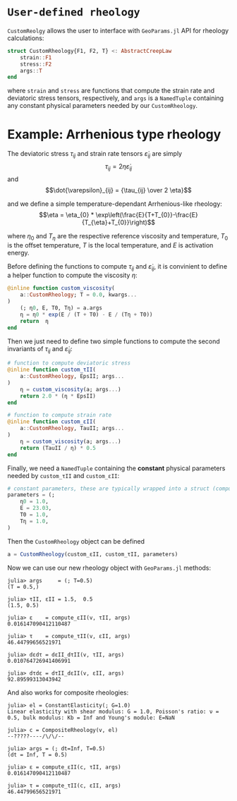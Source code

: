 # `User-defined rheology`

`CustomReolgy` allows the user to interface with `GeoParams.jl` API for rheology calculations: 

```julia
struct CustomRheology{F1, F2, T} <: AbstractCreepLaw
    strain::F1
    stress::F2
    args::T
end
```

where `strain` and `stress` are functions that compute the strain rate and deviatoric stress tensors, respectively, and `args` is a `NamedTuple` containing any constant physical parameters needed by our `CustomRheology`. 

# Example: Arrhenious type rheology
The deviatoric stress $\tau_{ij}$ and strain rate tensors $\dot{\varepsilon}_{ij}$ are simply
    $$\tau_{ij} = 2 \eta \dot{\varepsilon}_{ij}$$
and
    $$\dot{\varepsilon}_{ij}  = {\tau_{ij}  \over 2 \eta}$$

and we define a simple temperature-dependant Arrhenious-like rheology:
    $$\eta = \eta_{0} * \exp\left(\frac{E}{T+T_{0}}-\frac{E}{T_{\eta}+T_{0}}\right)$$

where $\eta_0$ and $T_{\eta}$ are the respective reference viscosity and temperature, $T_0$ is the offset temperature, $T$ is the local temperature, and $E$ is activation energy. 

Before defining the functions to compute $\tau_{ij}$ and $\dot{\varepsilon}_{ij}$, it is convinient to define a helper function to compute the viscosity $\eta$:
```julia
@inline function custom_viscosity(
    a::CustomRheology; T = 0.0, kwargs...
)
    (; η0, E, T0, Tη) = a.args
    η = η0 * exp(E / (T + T0) - E / (Tη + T0))
    return  η
end
```
Then we just need to define two simple functions to compute the second invariants of $\tau_{ij}$ and $\dot{\varepsilon}_{ij}$:

```julia
# function to compute deviatoric stress
@inline function custom_τII(
    a::CustomRheology, EpsII; args...
)
    η = custom_viscosity(a; args...)
    return 2.0 * (η * EpsII)
end

# function to compute strain rate
@inline function custom_εII(
    a::CustomRheology, TauII; args...
)
    η = custom_viscosity(a; args...)
    return (TauII / η) * 0.5
end
```

Finally, we need a `NamedTuple` containing the **constant** physical parameters needed by `custom_τII` and `custom_εII`:
```julia
# constant parameters, these are typically wrapped into a struct (compulsory)
parameters = (;
    η0 = 1.0,
    E = 23.03,
    T0 = 1.0,
    Tη = 1.0,
)
```

Then the `CustomRheology` object can be defined
```julia
a = CustomRheology(custom_εII, custom_τII, parameters)
```

Now we can use our new rheology object with `GeoParams.jl` methods:

```julia-repl
julia> args     = (; T=0.5)
(T = 0.5,)

julia> τII, εII = 1.5,  0.5
(1.5, 0.5)

julia> ε    = compute_εII(v, τII, args)
0.016147090412110487

julia> τ    = compute_τII(v, εII, args)
46.44799656521971

julia> dεdτ = dεII_dτII(v, τII, args)
0.010764726941406991

julia> dτdε = dτII_dεII(v, εII, args)
92.89599313043942
```
 
And also works for composite rheologies:

```julia-repl
julia> el = ConstantElasticity(; G=1.0)
Linear elasticity with shear modulus: G = 1.0, Poisson's ratio: ν = 0.5, bulk modulus: Kb = Inf and Young's module: E=NaN

julia> c = CompositeRheology(v, el)
--?????----/\/\/--

julia> args = (; dt=Inf, T=0.5)
(dt = Inf, T = 0.5)

julia> ε = compute_εII(c, τII, args)
0.016147090412110487

julia> τ = compute_τII(c, εII, args)
46.44799656521971
```